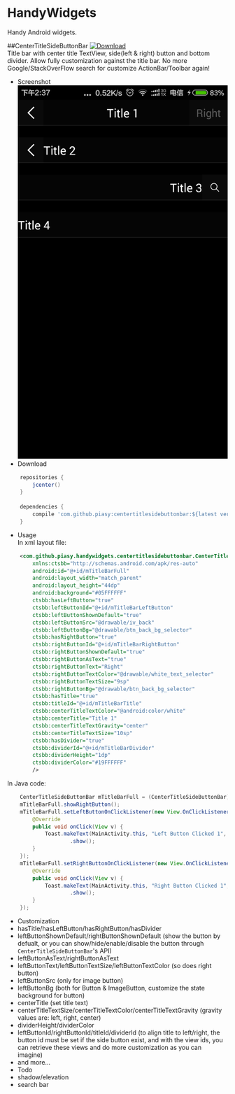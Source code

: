 # HandyWidgets
Handy Android widgets.

##CenterTitleSideButtonBar
[ ![Download](https://api.bintray.com/packages/piasy/maven/HandyWidgets/images/download.svg) ](https://bintray.com/piasy/maven/HandyWidgets/_latestVersion)  
Title bar with center title TextView, side(left & right) button and bottom divider.
Allow fully customization against the title bar. No more Google/StackOverFlow search for customize ActionBar/Toolbar again!

+  Screenshot  
![Screenshot_centertitlesidebuttonbar.jpg](art/Screenshot_centertitlesidebuttonbar.jpg)
+  Download
```groovy
    repositories {
        jcenter()
    }

    dependencies {
        compile 'com.github.piasy:centertitlesidebuttonbar:${latest version}'
    }
```
+  Usage  
In xml layout file:
```xml
    <com.github.piasy.handywidgets.centertitlesidebuttonbar.CenterTitleSideButtonBar
        xmlns:ctsbb="http://schemas.android.com/apk/res-auto"
        android:id="@+id/mTitleBarFull"
        android:layout_width="match_parent"
        android:layout_height="44dp"
        android:background="#05FFFFFF"
        ctsbb:hasLeftButton="true"
        ctsbb:leftButtonId="@+id/mTitleBarLeftButton"
        ctsbb:leftButtonShownDefault="true"
        ctsbb:leftButtonSrc="@drawable/iv_back"
        ctsbb:leftButtonBg="@drawable/btn_back_bg_selector"
        ctsbb:hasRightButton="true"
        ctsbb:rightButtonId="@+id/mTitleBarRightButton"
        ctsbb:rightButtonShownDefault="true"
        ctsbb:rightButtonAsText="true"
        ctsbb:rightButtonText="Right"
        ctsbb:rightButtonTextColor="@drawable/white_text_selector"
        ctsbb:rightButtonTextSize="9sp"
        ctsbb:rightButtonBg="@drawable/btn_back_bg_selector"
        ctsbb:hasTitle="true"
        ctsbb:titleId="@+id/mTitleBarTitle"
        ctsbb:centerTitleTextColor="@android:color/white"
        ctsbb:centerTitle="Title 1"
        ctsbb:centerTitleTextGravity="center"
        ctsbb:centerTitleTextSize="10sp"
        ctsbb:hasDivider="true"
        ctsbb:dividerId="@+id/mTitleBarDivider"
        ctsbb:dividerHeight="1dp"
        ctsbb:dividerColor="#19FFFFFF"
        />
```
In Java code:
```java
    CenterTitleSideButtonBar mTitleBarFull = (CenterTitleSideButtonBar) findViewById(R.id.mTitleBarFull);
    mTitleBarFull.showRightButton();
    mTitleBarFull.setLeftButtonOnClickListener(new View.OnClickListener() {
        @Override
        public void onClick(View v) {
            Toast.makeText(MainActivity.this, "Left Button Clicked 1", Toast.LENGTH_SHORT)
                    .show();
        }
    });
    mTitleBarFull.setRightButtonOnClickListener(new View.OnClickListener() {
        @Override
        public void onClick(View v) {
            Toast.makeText(MainActivity.this, "Right Button Clicked 1", Toast.LENGTH_SHORT)
                    .show();
        }
    });
```
+  Customization
  +  hasTitle/hasLeftButton/hasRightButton/hasDivider
  +  leftButtonShownDefault/rightButtonShownDefault (show the button by defualt, or you can show/hide/enable/disable the button through `CenterTitleSideButtonBar`'s API)
  +  leftButtonAsText/rightButtonAsText
  +  leftButtonText/leftButtonTextSize/leftButtonTextColor (so does right button)
  +  leftButtonSrc (only for image button)
  +  leftButtonBg (both for Button & ImageButton, customize the state background for button)
  +  centerTitle (set title text)
  +  centerTitleTextSize/centerTitleTextColor/centerTitleTextGravity (gravity values are: left, right, center)
  +  dividerHeight/dividerColor
  +  leftButtonId/rightButtonId/titleId/dividerId (to align title to left/right, the button id must be set if the side button exist, and with the view ids, you can retrieve these views and do more customization as you can imagine)
  +  and more...
+  Todo
  +  shadow/elevation
  +  search bar
